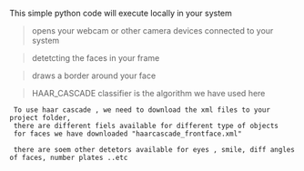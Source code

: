This simple python code will execute locally in your system


> opens your webcam or other camera devices connected to your system

> detetcting the faces in your frame

> draws a border around your face

> HAAR_CASCADE classifier is the algorithm we have used here

     To use haar cascade , we need to download the xml files to your project folder, 
     there are different fiels available for different type of objects
     for faces we have downloaded "haarcascade_frontface.xml" 
     
     there are soem other detetors available for eyes , smile, diff angles of faces, number plates ..etc
     
     
    
